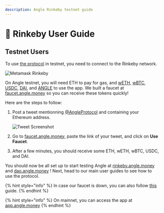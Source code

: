 ```yaml
---
description: Angle Rinkeby testnet guide
---
```


# 🧪 Rinkeby User Guide

## Testnet Users

To use [the protocol](https://rinkeby.angle.money) in testnet, you need to connect to the Rinkeby network.

![Metamask Rinkeby](../../.gitbook/assets/metamask-rinkeby-userguide.jpg)

On Angle testnet, you will need ETH to pay for gas, and [wETH](https://rinkeby.etherscan.io/token/0xc778417e063141139fce010982780140aa0cd5ab?), [wBTC](https://rinkeby.etherscan.io/token/0x577d296678535e4903d59a4c929b718e1d575e0a?), [USDC](https://rinkeby.etherscan.io/token/0x4dbcdf9b62e891a7cec5a2568c3f4faf9e8abe2b?), [DAI](https://rinkeby.etherscan.io/token/0x5592ec0cfb4dbc12d3ab100b257153436a1f0fea?), and [ANGLE](https://rinkeby.etherscan.io/token/0x8b6d3f0e883dc9c22c60ed126ae74758abebb5f9?) to use the app. We built a faucet at [faucet.angle.money](https://faucet.angle.money) so you can receive these tokens quickly!

Here are the steps to follow:

1. Post a tweet mentionning [@AngleProtocol](https://twitter.com/AngleProtocol/) and containing your Ethereum address.

   ![Tweet Screenshot](../../.gitbook/assets/tweet-address-userguide.png)

2. Go to [faucet.angle.money](https://faucet.angle.money), paste the link of your tweet, and click on **Use Faucet**.
3. After a few minutes, you should receive some ETH, wETH, wBTC, USDC, and DAI.

You should now be all set up to start testing Angle at [rinkeby.angle.money](https://rinkeby.angle.money) and [dao.angle.money](https://dao.angle.money) ! Next, head to our main user guides to see how to use the protocol.

{% hint style="info" %}
In case our faucet is down, you can also follow [this](https://teller.gitbook.io/teller-1/testing-guide/getting-testnet-tokens-rinkeby) guide.
{% endhint %}

{% hint style="info" %}
On mainnet, you can access the app at [app.angle.money](https://app.angle.money)
{% endhint %}
